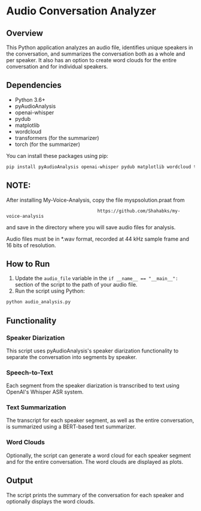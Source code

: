 # Audio Conversation Analyzer

## Overview
This Python application analyzes an audio file, identifies unique speakers in the conversation, and summarizes the conversation both as a whole and per speaker. It also has an option to create word clouds for the entire conversation and for individual speakers.

## Dependencies
- Python 3.6+
- pyAudioAnalysis
- openai-whisper
- pydub
- matplotlib
- wordcloud
- transformers (for the summarizer)
- torch (for the summarizer)

You can install these packages using pip:
```bash
pip install pyAudioAnalysis openai-whisper pydub matplotlib wordcloud transformers torch my-voice-analysis
```

## NOTE:

After installing My-Voice-Analysis, copy the file myspsolution.praat from

                                      https://github.com/Shahabks/my-voice-analysis  

and save in the directory where you will save audio files for analysis.

Audio files must be in *.wav format, recorded at 44 kHz sample frame and 16 bits of resolution.


## How to Run
1. Update the `audio_file` variable in the `if __name__ == "__main__":` section of the script to the path of your audio file.
2. Run the script using Python:
```bash
python audio_analysis.py
```

## Functionality

### Speaker Diarization
This script uses pyAudioAnalysis's speaker diarization functionality to separate the conversation into segments by speaker.

### Speech-to-Text
Each segment from the speaker diarization is transcribed to text using OpenAI's Whisper ASR system.

### Text Summarization
The transcript for each speaker segment, as well as the entire conversation, is summarized using a BERT-based text summarizer.

### Word Clouds
Optionally, the script can generate a word cloud for each speaker segment and for the entire conversation. The word clouds are displayed as plots.

## Output
The script prints the summary of the conversation for each speaker and optionally displays the word clouds.
